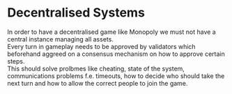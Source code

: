 # Decentralised Systems

In order to have a decentralised game like Monopoly we must not have a central instance managing all assets.  
Every turn in gameplay needs to be approved by validators which beforehand aggreed on a consensus mechanism on how to approve certain steps.  
This should solve prolbmes like cheating, state of the system, communications problems f.e. timeouts, how to decide who should take the next turn and how to allow the correct people to join the game.  
